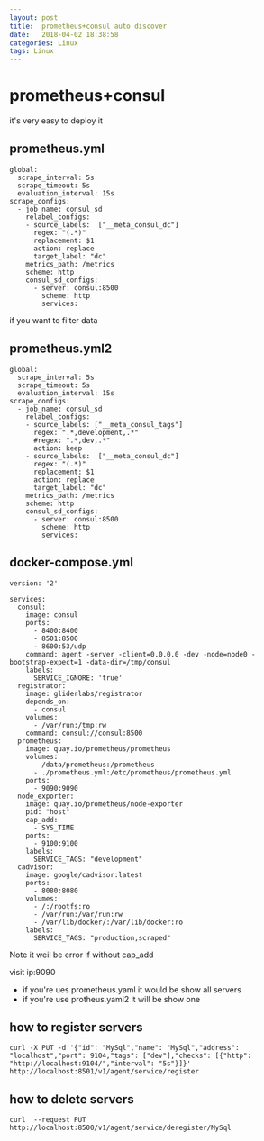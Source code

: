 ```yaml
---
layout: post
title:  prometheus+consul auto discover
date:   2018-04-02 18:38:58
categories: Linux
tags: Linux
---
```


# prometheus+consul
it's very easy to deploy it
## prometheus.yml
~~~
global:
  scrape_interval: 5s
  scrape_timeout: 5s
  evaluation_interval: 15s
scrape_configs:
  - job_name: consul_sd
    relabel_configs:
    - source_labels:  ["__meta_consul_dc"]
      regex: "(.*)"
      replacement: $1
      action: replace
      target_label: "dc"
    metrics_path: /metrics
    scheme: http
    consul_sd_configs:
      - server: consul:8500
        scheme: http
        services:
~~~

if you want to filter data
## prometheus.yml2
~~~
global:
  scrape_interval: 5s
  scrape_timeout: 5s
  evaluation_interval: 15s
scrape_configs:
  - job_name: consul_sd
    relabel_configs:
    - source_labels: ["__meta_consul_tags"]
      regex: ".*,development,.*"
      #regex: ".*,dev,.*"
      action: keep
    - source_labels:  ["__meta_consul_dc"]
      regex: "(.*)"
      replacement: $1
      action: replace
      target_label: "dc"
    metrics_path: /metrics
    scheme: http
    consul_sd_configs:
      - server: consul:8500
        scheme: http
        services:
~~~
## docker-compose.yml
~~~
version: '2'

services:
  consul:
    image: consul
    ports:
      - 8400:8400
      - 8501:8500
      - 8600:53/udp
    command: agent -server -client=0.0.0.0 -dev -node=node0 -bootstrap-expect=1 -data-dir=/tmp/consul
    labels:
      SERVICE_IGNORE: 'true'
  registrator:
    image: gliderlabs/registrator
    depends_on:
      - consul
    volumes:
      - /var/run:/tmp:rw
    command: consul://consul:8500
  prometheus:
    image: quay.io/prometheus/prometheus
    volumes:
      - /data/prometheus:/prometheus
      - ./prometheus.yml:/etc/prometheus/prometheus.yml
    ports:
      - 9090:9090
  node_exporter:
    image: quay.io/prometheus/node-exporter
    pid: "host"
    cap_add:
      - SYS_TIME
    ports:
      - 9100:9100
    labels:
      SERVICE_TAGS: "development"
  cadvisor:
    image: google/cadvisor:latest
    ports:
      - 8080:8080
    volumes:
      - /:/rootfs:ro
      - /var/run:/var/run:rw
      - /var/lib/docker/:/var/lib/docker:ro
    labels:
      SERVICE_TAGS: "production,scraped"
~~~
Note it weil be error if without cap_add

visit ip:9090
- if you're ues prometheus.yaml it would be show all servers
- if you're use protheus.yaml2 it will be show one


## how to register servers
~~~
curl -X PUT -d '{"id": "MySql","name": "MySql","address": "localhost","port": 9104,"tags": ["dev"],"checks": [{"http": "http://localhost:9104/","interval": "5s"}]}'     http://localhost:8501/v1/agent/service/register
~~~
## how to delete servers
~~~
curl  --request PUT  http://localhost:8500/v1/agent/service/deregister/MySql
~~~
